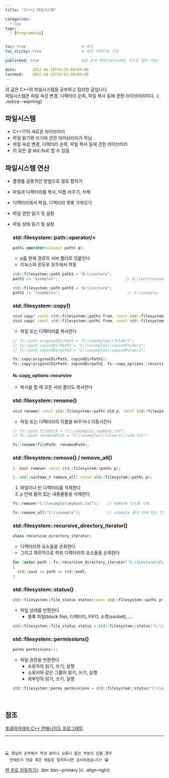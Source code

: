 ```yaml
---
title: "[C++] 파일시스템" 

categories:
  - Cpp
tags:
  - [Programming]


toc: true                         # 목차
toc_sticky: true                  # 목차 사이드바 고정

published: true                   #글 공개 여부(false해도 주소로 접근 가능)

date:       2022-06-18T16:25:00+09:00
lastmod:    2022-08-23T19:03:00+09:00
---
```


<!-- description : 25자에서 160자 사이 -->
이 글은 C++의 파일시스템을 공부하고 정리한 글입니다.<br>
파일시스템은 파일 속성 변경, 디렉터리 순회, 파일 복사 등에 관한 라이브러리이다.
{: .notice--warning}

## 파일시스템
- C++17의 새로운 라이브러리
- 파일 읽기와 쓰기에 관한 라이브러리가 아님
- 파일 속성 변경, 디렉터리 순회, 파일 복사 등에 관한 라이브러리
- 이 모든 걸 std::fs로 할 수 있음

## 파일시스템 연산
- 플랫품 공통적인 방법으로 경로 합치기
- 파일과 디렉터리를 복사, 이름 바꾸기, 삭제
- 디렉터리에서 파일, 디렉터리 목록 가져오기
- 파일 권한 읽기 및 설정
- 파일 상태 읽기 및 설정

  ### std::filesystem::path::operator/=

  ```cpp
  path& operator/=(const path& p);
  ```

  - p를 현재 경로의 서브 폴더로 덧붙인다
  - 리눅스와 윈도우 모두에서 작동

  ```cpp
  std::filesystem::path path1 = "D:\\Lecture";
  path1 /= "examples";                              // D:\Lecture\examples
  
  std::filesystem::path path2 = "D:\\Lecture";
  path2 /= "/examples";                              // D:\examples
  ```

  ### std::filesystem::copy()

  ```cpp
  void copy( const std::filesystem::path& from, const std::filesystem::path& to );
  void copy( const std::filesystem::path& from, const std::filesystem::path& to, std::filesystem::copy_options options );
  ```

  - 파일 또는 디렉터리를 복사한다

  ```cpp
  // fs::path originalDirPath = "C:\\examples\\folder1";
  // fs::path copiedDirPath1 = "C:\\examples\\copiedFolder1";
  // fs::path copiedDirpath2 = "C:\\examples\\copiedFolder2";

  fs::copy(originalDirPath, copiedDirPath1);                                // 디렉터리 복사 (비재귀적으로)
  fs::copy(originalDirPath, copiedDirpath2, fs::copy_options::recursive);   // 디렉터리 복사 (재귀적으로)
  ```

  #### fs::copy_options::recursive
  - 복사를 할 때 모든 서브 폴더도 복사한다

  ### std::filesystem::rename()

  ```cpp
  void rename( const std::filesystem::path& old_p, const std::filesystem::path& new_p );
  ```

  - 파일 또는 디렉터리의 이름을 바꾸거나 이동시킨다

  ```cpp
  // fs::path filePath = "C:\\examples\\myRank.txt";
  // fs::path renamedPath = "C:\\examples\\folder1\\rank.txt";

  fs::rename(filePath, renamedPath);
  ```

  ### std::filesystem::remove() / remove_all()

  ```cpp
  1. bool remove( const std::filesystem::path& p);

  2. std::uintmax_t remove_all( const std::filesystem::path& p);
  ```

  1. 파일이나 빈 디렉터리를 삭제한다
  2. p 안에 들어 있는 내용물들을 삭제한다

  ```cpp
  fs::remove("C:\\example\\myRank.txt");    // myRank.txt를 삭제

  fs::remove_all("C:\\example");            // example 폴더 안에 있는 모든 것을 삭제
  ```

  ### std::filesystem::recursive_directory_iterator()

  ```cpp
  class recursive_directory_iterator;
  ```

  - 디렉터리의 요소들을 순회한다
  - 그리고 재귀적으로 하위 디렉터리의 요소들을 순회한다

  ```cpp
  for (auto& path : fs::recursive_directory_iterator("C:\\Lecture\\FilesystemExample"))
  {
    std::cout << path << std::endl;
  }
  ```

  ### std::filesystem::status()

  ```cpp
  std::filesystem::file_status status(const std::filesystem::path& p);
  ```

  - 파일 상태를 반환한다
    - 블록 파일(block file), 디렉터리, FIFO, 소켓(socket), ...

  ```cpp
  std::filesystem::file_status status = std::filesystem::status("C:\\example");
  ```

  ### std::filesystem::permissions()

  ```cpp
  perms permissions();
  ```

  - 파일 권한을 반환한다
    - 소유자의 읽기, 쓰기, 실행
    - 소유자와 같은 그룹의 읽기, 쓰기, 실행
    - 외부인의 읽기, 쓰기, 실행

  ```cpp
  std::filesystem::perms permissions = std::filesystem::status("C:\\examples\\folder1\\rank.txt").permissions();
  ```

<br>

## 참조
[포큐아카데미 C++ 언매니지드 프로그래밍](https://pocu-ko.teachable.com/p/comp3200)

***
<br>

    💻 열심히 공부해서 작성 중이니 오류나 틀린 부분이 있을 경우 
      언제든지 댓글 혹은 메일로 알려주시면 감사하겠습니다! 😸


[맨 위로 이동하기](#){: .btn .btn--primary }{: .align-right}